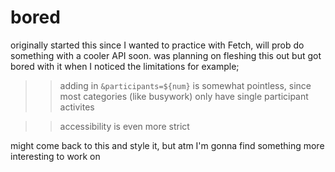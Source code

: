 # bored
 
 originally started this since I wanted to practice with Fetch, will prob do something with a cooler API soon.
 was planning on fleshing this out but got bored with it when I noticed the limitations for example;
 > > adding in `&participants=${num}` is somewhat pointless, since most categories (like busywork) only have single participant activites
 
 
 > > accessibility is even more strict
 
 might come back to this and style it, but atm I'm gonna find something more interesting to work on
